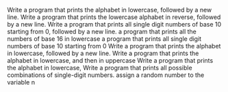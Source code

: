 Write a program that prints the alphabet in lowercase, followed by a new line.
Write a program that prints the lowercase alphabet in reverse, followed by a new line.
Write a program that prints all single digit numbers of base 10 starting from 0, followed by a new line.
a program that prints all the numbers of base 16 in lowercase
a program that prints all single digit numbers of base 10 starting from 0
Write a program that prints the alphabet in lowercase, followed by a new line.
Write a program that prints the alphabet in lowercase, and then in uppercase
Write a program that prints the alphabet in lowercase,
Write a program that prints all possible combinations of single-digit numbers.
assign a random number to the variable n
